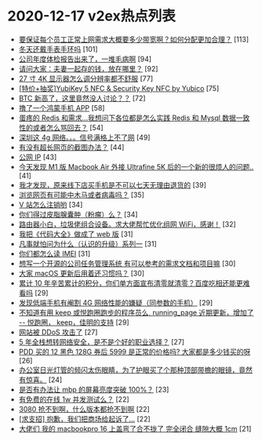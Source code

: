 # 2020-12-17 v2ex热点列表

+ [要保证每个员工正常上网需求大概要多少带宽啊？如何分配更加合理？](https://www.v2ex.com/t/736254#reply113) [113]
+ [冬天还戴手表手环吗](https://www.v2ex.com/t/736225#reply101) [101]
+ [公司年度体检报告出来了，一堆毛病啊](https://www.v2ex.com/t/736280#reply94) [94]
+ [请问大家：夫妻一起存的钱，放在哪里？](https://www.v2ex.com/t/736277#reply92) [92]
+ [27 寸 4K 显示器怎么调分辨率都不舒服](https://www.v2ex.com/t/736230#reply77) [77]
+ [[特价+抽奖]YubiKey 5 NFC & Security Key NFC by Yubico](https://www.v2ex.com/t/736435#reply75) [75]
+ [BTC 新高了，这里竟然没人讨论？？](https://www.v2ex.com/t/736267#reply72) [72]
+ [撸了一个鸿蒙手机 APP](https://www.v2ex.com/t/736454#reply58) [58]
+ [蛋疼的 Redis 和需求...我想问下各位都是怎么实践 Redis 和 Mysql 数据一致性的或者怎么骂回去？](https://www.v2ex.com/t/736322#reply54) [54]
+ [深圳这 4g 网络。。。信号满格上不了网](https://www.v2ex.com/t/736295#reply49) [49]
+ [有没有超长网页的截图办法？](https://www.v2ex.com/t/736238#reply44) [44]
+ [公网 IP](https://www.v2ex.com/t/736401#reply43) [43]
+ [今天发现 M1 版 Macbook Air 外接 Ultrafine 5K 后的一个新的很烦人的问题..](https://www.v2ex.com/t/736221#reply41) [41]
+ [我才发现，原来线下店买手机是不可以七天无理由退货的](https://www.v2ex.com/t/736403#reply39) [39]
+ [浏览网页有可能中木马或者病毒吗？](https://www.v2ex.com/t/736353#reply35) [35]
+ [V 站怎么注销哟](https://www.v2ex.com/t/736444#reply34) [34]
+ [你们得过皮脂腺囊肿（粉瘤）么？](https://www.v2ex.com/t/736245#reply34) [34]
+ [路由器小白，垃圾佬组合设备。求大佬帮忙优化组网 WiFi，感谢！](https://www.v2ex.com/t/736430#reply32) [32]
+ [我把《代码大全》做成了 web 版](https://www.v2ex.com/t/736288#reply31) [31]
+ [凡事就怕问为什么（认识的升级）系列一](https://www.v2ex.com/t/736407#reply31) [31]
+ [你们都怎么读 IMEI](https://www.v2ex.com/t/736436#reply31) [31]
+ [想写一个开源的公司任务管理系统 有可以参考的需求文档和项目嘛](https://www.v2ex.com/t/736256#reply30) [30]
+ [大家 macOS 更新后用着还习惯吗？](https://www.v2ex.com/t/736279#reply30) [30]
+ [累计 10 年辛苦累计的积分，你们单方面宣布清零就清零？百度吃相还能更难看吗](https://www.v2ex.com/t/736272#reply29) [29]
+ [发现低端手机有阉割 4G 网络性能的嫌疑（同参数的手机）](https://www.v2ex.com/t/736320#reply29) [29]
+ [不知道有用 keep 或悦跑圈跑步的程序员么, running_page 近期更新，增加了 -- 悦跑圈， keep，佳明的支持](https://www.v2ex.com/t/736250#reply29) [29]
+ [网站被 DDoS 攻击了](https://www.v2ex.com/t/736260#reply27) [27]
+ [5 年全栈想转网络安全，是不是个好的职业选择？](https://www.v2ex.com/t/736340#reply27) [27]
+ [PDD 买的 12 黑色 128G 券后 5999 是正常的价格吗? 大家都是多少钱买的呀](https://www.v2ex.com/t/736233#reply26) [26]
+ [办公室日光灯管的频闪太伤眼睛，为了护眼买了个那种顶部带檐的眼镜，竟然有惊喜。](https://www.v2ex.com/t/736227#reply24) [24]
+ [是否有办法让 mbp 的屏幕亮度突破 100%？](https://www.v2ex.com/t/736299#reply23) [23]
+ [有免费的在线 1w 并发测试么？](https://www.v2ex.com/t/736293#reply22) [22]
+ [3080 抢不到啊，什么版本都抢不到啊](https://www.v2ex.com/t/736323#reply22) [22]
+ [[求支招] 抱歉，我们把商场给起诉了...](https://www.v2ex.com/t/736412#reply22) [22]
+ [大佬们 我的 macbookpro 16 上盖弯了合不拢了 完全闭合 缝隙大概 1cm](https://www.v2ex.com/t/736229#reply21) [21]
